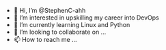 - 👋 Hi, I’m @StephenC-ahh
- 👀 I’m interested in upskilling my career into DevOps
- 🌱 I’m currently learning Linux and Python
- 💞️ I’m looking to collaborate on ...
- 📫 How to reach me ...

<!---
StephenC-ahh/StephenC-ahh is a ✨ special ✨ repository because its `README.md` (this file) appears on your GitHub profile.
You can click the Preview link to take a look at your changes.
--->
